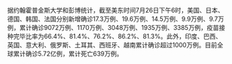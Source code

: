 据约翰霍普金斯大学和彭博统计，截至美东时间7月26日下午6时，美国、日本、德国、韩国、法国分别新增确诊17.3万例、19.6万例、14.5万例、9.9万例、9.7万例，累计确诊9072万例、1170万例、3048万例、1935万例、3385万例，疫苗接种完毕比率为66.4%、81.4%、76.2%、86.2%、81.3%。此外，印度、巴西、英国、意大利、俄罗斯、土耳其、西班牙、越南累计确诊超过1000万例。目前全球累计确诊5.72亿例，累计死亡639万例。